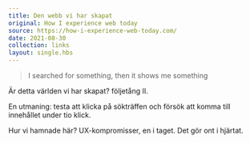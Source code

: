 ```yaml
---
title: Den webb vi har skapat
original: How I experience web today 
source: https://how-i-experience-web-today.com/
date: 2021-08-30
collection: links
layout: single.hbs
---
```


> I searched for something, then it shows me something

Är detta världen vi har skapat? följetång II.

En utmaning: testa att klicka på sökträffen och försök att komma till innehållet under tio klick.

Hur vi hamnade här? UX-kompromisser, en i taget. Det gör ont i hjärtat.